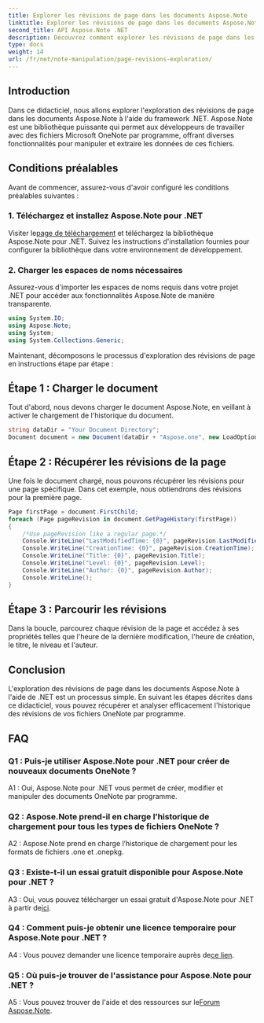 ```yaml
---
title: Explorer les révisions de page dans les documents Aspose.Note
linktitle: Explorer les révisions de page dans les documents Aspose.Note
second_title: API Aspose.Note .NET
description: Découvrez comment explorer les révisions de page dans les documents Aspose.Note à l'aide du framework .NET avec des conseils étape par étape.
type: docs
weight: 14
url: /fr/net/note-manipulation/page-revisions-exploration/
---
```

## Introduction

Dans ce didacticiel, nous allons explorer l'exploration des révisions de page dans les documents Aspose.Note à l'aide du framework .NET. Aspose.Note est une bibliothèque puissante qui permet aux développeurs de travailler avec des fichiers Microsoft OneNote par programme, offrant diverses fonctionnalités pour manipuler et extraire les données de ces fichiers.

## Conditions préalables

Avant de commencer, assurez-vous d'avoir configuré les conditions préalables suivantes :

### 1. Téléchargez et installez Aspose.Note pour .NET

 Visiter le[page de téléchargement](https://releases.aspose.com/note/net/) et téléchargez la bibliothèque Aspose.Note pour .NET. Suivez les instructions d'installation fournies pour configurer la bibliothèque dans votre environnement de développement.

### 2. Charger les espaces de noms nécessaires

Assurez-vous d'importer les espaces de noms requis dans votre projet .NET pour accéder aux fonctionnalités Aspose.Note de manière transparente.

```csharp
using System.IO;
using Aspose.Note;
using System;
using System.Collections.Generic;
```

Maintenant, décomposons le processus d'exploration des révisions de page en instructions étape par étape :

## Étape 1 : Charger le document

Tout d'abord, nous devons charger le document Aspose.Note, en veillant à activer le chargement de l'historique du document.

```csharp
string dataDir = "Your Document Directory";
Document document = new Document(dataDir + "Aspose.one", new LoadOptions { LoadHistory = true });
```

## Étape 2 : Récupérer les révisions de la page

Une fois le document chargé, nous pouvons récupérer les révisions pour une page spécifique. Dans cet exemple, nous obtiendrons des révisions pour la première page.

```csharp
Page firstPage = document.FirstChild;
foreach (Page pageRevision in document.GetPageHistory(firstPage))
{
    /*Use pageRevision like a regular page.*/
    Console.WriteLine("LastModifiedTime: {0}", pageRevision.LastModifiedTime);
    Console.WriteLine("CreationTime: {0}", pageRevision.CreationTime);
    Console.WriteLine("Title: {0}", pageRevision.Title);
    Console.WriteLine("Level: {0}", pageRevision.Level);
    Console.WriteLine("Author: {0}", pageRevision.Author);
    Console.WriteLine();
}
```

## Étape 3 : Parcourir les révisions

Dans la boucle, parcourez chaque révision de la page et accédez à ses propriétés telles que l'heure de la dernière modification, l'heure de création, le titre, le niveau et l'auteur.

## Conclusion

L'exploration des révisions de page dans les documents Aspose.Note à l'aide de .NET est un processus simple. En suivant les étapes décrites dans ce didacticiel, vous pouvez récupérer et analyser efficacement l'historique des révisions de vos fichiers OneNote par programme.

## FAQ

### Q1 : Puis-je utiliser Aspose.Note pour .NET pour créer de nouveaux documents OneNote ?

A1 : Oui, Aspose.Note pour .NET vous permet de créer, modifier et manipuler des documents OneNote par programme.

### Q2 : Aspose.Note prend-il en charge l’historique de chargement pour tous les types de fichiers OneNote ?

A2 : Aspose.Note prend en charge l’historique de chargement pour les formats de fichiers .one et .onepkg.

### Q3 : Existe-t-il un essai gratuit disponible pour Aspose.Note pour .NET ?

 A3 : Oui, vous pouvez télécharger un essai gratuit d'Aspose.Note pour .NET à partir de[ici](https://releases.aspose.com/).

### Q4 : Comment puis-je obtenir une licence temporaire pour Aspose.Note pour .NET ?

 A4 : Vous pouvez demander une licence temporaire auprès de[ce lien](https://purchase.aspose.com/temporary-license/).

### Q5 : Où puis-je trouver de l'assistance pour Aspose.Note pour .NET ?

 A5 : Vous pouvez trouver de l'aide et des ressources sur le[Forum Aspose.Note](https://forum.aspose.com/c/note/28).
